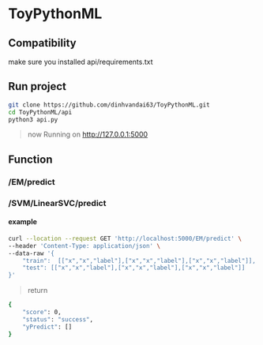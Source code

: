 # ToyPythonML

## Compatibility
make sure you installed api/requirements.txt
## Run project
```sh
git clone https://github.com/dinhvandai63/ToyPythonML.git
cd ToyPythonML/api
python3 api.py
```
> now Running on http://127.0.0.1:5000
## Function

### /EM/predict
### /SVM/LinearSVC/predict

#### example
```sh
curl --location --request GET 'http://localhost:5000/EM/predict' \
--header 'Content-Type: application/json' \
--data-raw '{
    "train":  [["x","x","label"],["x","x","label"],["x","x","label"]],
    "test": [["x","x","label"],["x","x","label"],["x","x","label"]]
}'
```
>return
```sh
{
    "score": 0,
    "status": "success",
    "yPredict": []
}
```